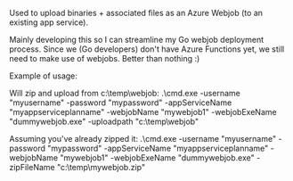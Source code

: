 Used to upload binaries + associated files as an Azure Webjob (to an existing app service).

Mainly developing this so I can streamline my Go webjob deployment process. Since we (Go developers) don't have Azure Functions
yet, we still need to make use of webjobs. Better than nothing :)

Example of usage:

Will zip and upload from c:\temp\webjob:
.\cmd.exe -username "myusername" -password "mypassword" -appServiceName "myappserviceplanname" -webjobName "mywebjob1" -webjobExeName "dummywebjob.exe" -uploadpath "c:\temp\webjob"

Assuming you've already zipped it:
.\cmd.exe -username "myusername" -password "mypassword" -appServiceName "myappserviceplanname" -webjobName "mywebjob1" -webjobExeName "dummywebjob.exe" -zipFileName "c:\temp\mywebjob.zip"
